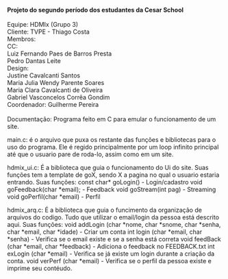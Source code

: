 
 **Projeto do segundo período dos estudantes da Cesar School**\
 \
Equipe: HDMIx (Grupo 3)\
Cliente: TVPE - Thiago Costa\
Membros:\
  CC:\
    Luiz Fernando Paes de Barros Presta\
    Pedro Dantas Leite\
  Design:\
    Justine Cavalcanti Santos\
    Maria Julia Wendy Parente Soares\
    Maria Clara Cavalcanti de Oliveira\
    Gabriel Vasconcelos Corrêa Gondim\
Coordenador: Guilherme Pereira\
\
Documentação:
Programa feito em C para emular o funcionamento de um site. 

main.c: é o arquivo que puxa os restante das funções e bibliotecas para o uso do programa. Ele é regido principalmente por um loop infinito principal até que o usuario pare de roda-lo, assim como em um site.

hdmix_ui.c: É a biblioteca que guia o funcionamento do Ui do site. Suas funções tem a template de goX, sendo X a pagina no qual o usuario estaria entrando.
Suas funções:
const char* goLogin() - Login/cadastro
void goFeedback(char *email); - Feedback
void goStream(int pag) - Streaming
void goPerfil(char *email) - Perfil

hdmix_arq.c: É a biblioteca que guia o funcimento da organização de arquivos do codigo. Tudo que utilizar o email/login da pessoa está descrito aqui.
Suas funções:
void addLogin (char *nome, char *snome, char *senha, char *email, char *idade) - Criar um conta
int login (char *email, char *senha) - Verifica se o email existe e se a senha está correta
void feedBack (char *email, char *feedback) - Adiciona o feedback no FEEDBACK.txt
int exLogin (char *email) - Verifica se já existe um login durante a criação da conta.
void verPerf (char *email) - Verifica se o perfil da pessoa existe e imprime seu contéudo.

